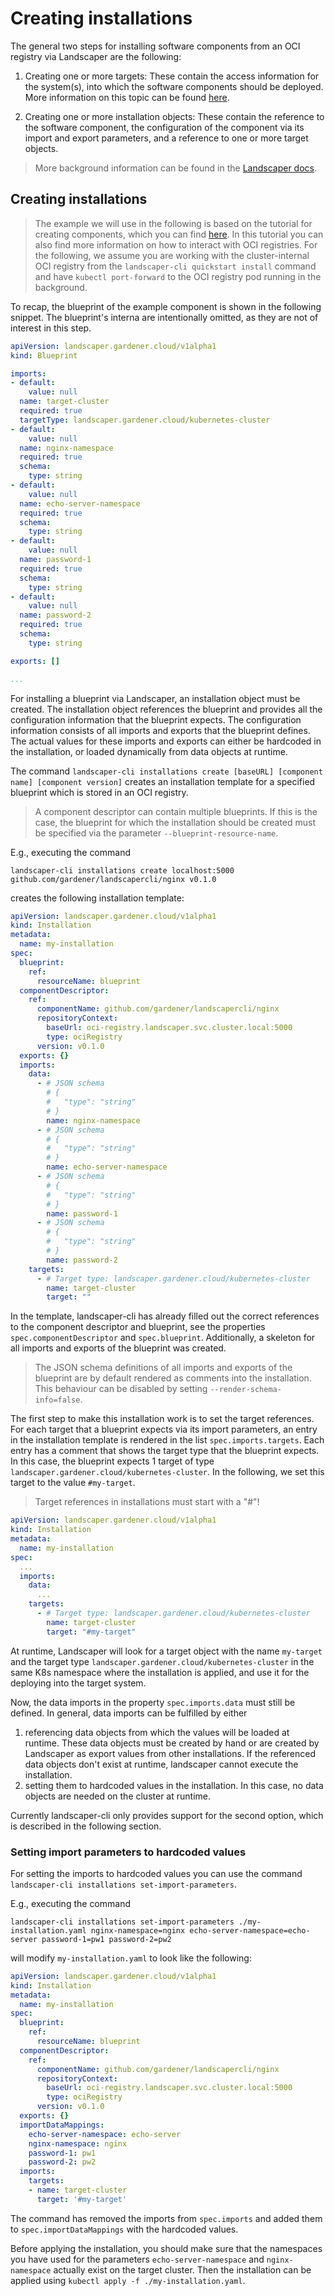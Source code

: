 # Creating installations
The general two steps for installing software components from an OCI registry via Landscaper are the following:

1. Creating one or more targets: These contain the access information for the system(s), into which the software components should be deployed. More information on this topic can be found [here](../targets/create.md).

1. Creating one or more installation objects: These contain the reference to the software component, the configuration of the component via its import and export parameters, and a reference to one or more target objects.

> More background information can be found in the [Landscaper docs](https://github.com/gardener/landscaper/blob/master/docs/README.md).

## Creating installations
> The example we will use in the following is based on the tutorial for creating components, which you can find [here](../create_component/create.md). In this tutorial you can also find more information on how to interact with OCI registries. For the following, we assume you are working with the cluster-internal OCI registry from the `landscaper-cli quickstart install` command and have `kubectl port-forward` to the OCI registry pod running in the background.

To recap, the blueprint of the example component is shown in the following snippet. The blueprint's interna are intentionally omitted, as they are not of interest in this step.

```yaml
apiVersion: landscaper.gardener.cloud/v1alpha1
kind: Blueprint

imports:
- default:
    value: null
  name: target-cluster
  required: true
  targetType: landscaper.gardener.cloud/kubernetes-cluster
- default:
    value: null
  name: nginx-namespace
  required: true
  schema:
    type: string
- default:
    value: null
  name: echo-server-namespace
  required: true
  schema:
    type: string
- default:
    value: null
  name: password-1
  required: true
  schema:
    type: string
- default:
    value: null
  name: password-2
  required: true
  schema:
    type: string

exports: []

...
```

For installing a blueprint via Landscaper, an installation object must be created. The installation object references the blueprint and provides all the configuration information that the blueprint expects. The configuration information consists of all imports and exports that the blueprint defines. The actual values for these imports and exports can either be hardcoded in the installation, or loaded dynamically from data objects at runtime.

The command `landscaper-cli installations create [baseURL] [component name] [component version]` creates an installation template for a specified blueprint which is stored in an OCI registry.

> A component descriptor can contain multiple blueprints. If this is the case, the blueprint for which the installation should be created must be specified via the parameter `--blueprint-resource-name`.

E.g., executing the command

```
landscaper-cli installations create localhost:5000 github.com/gardener/landscapercli/nginx v0.1.0
```

creates the following installation template:

```yaml
apiVersion: landscaper.gardener.cloud/v1alpha1
kind: Installation
metadata:
  name: my-installation
spec:
  blueprint:
    ref:
      resourceName: blueprint
  componentDescriptor:
    ref:
      componentName: github.com/gardener/landscapercli/nginx
      repositoryContext:
        baseUrl: oci-registry.landscaper.svc.cluster.local:5000
        type: ociRegistry
      version: v0.1.0
  exports: {}
  imports:
    data:
      - # JSON schema
        # {
        #   "type": "string"
        # }
        name: nginx-namespace
      - # JSON schema
        # {
        #   "type": "string"
        # }
        name: echo-server-namespace
      - # JSON schema
        # {
        #   "type": "string"
        # }
        name: password-1
      - # JSON schema
        # {
        #   "type": "string"
        # }
        name: password-2
    targets:
      - # Target type: landscaper.gardener.cloud/kubernetes-cluster
        name: target-cluster
        target: ""
```

In the template, landscaper-cli has already filled out the correct references to the component descriptor and blueprint, see the properties `spec.componentDescriptor` and `spec.blueprint`. Additionally, a skeleton for all imports and exports of the blueprint was created.

> The JSON schema definitions of all imports and exports of the blueprint are by default rendered as comments into the installation. This behaviour can be disabled by setting  `--render-schema-info=false`.

The first step to make this installation work is to set the target references. For each target that a blueprint expects via its import parameters, an entry in the installation template is rendered in the list `spec.imports.targets`. Each entry has a comment that shows the target type that the blueprint expects. In this case, the blueprint expects 1 target of type `landscaper.gardener.cloud/kubernetes-cluster`. In the following, we set this target to the value `#my-target`.

> Target references in installations must start with a "#"!

```yaml
apiVersion: landscaper.gardener.cloud/v1alpha1
kind: Installation
metadata:
  name: my-installation
spec:
  ...
  imports:
    data:
      ...
    targets:
      - # Target type: landscaper.gardener.cloud/kubernetes-cluster
        name: target-cluster
        target: "#my-target"
```

At runtime, Landscaper will look for a target object with the name `my-target` and the target type `landscaper.gardener.cloud/kubernetes-cluster` in the same K8s namespace where the installation is applied, and use it for the deploying into the target system.

Now, the data imports in the property `spec.imports.data` must still be defined. In general, data imports can be fulfilled by either

1. referencing data objects from which the values will be loaded at runtime. These data objects must be created by hand or are created by Landscaper as export values from other installations. If the referenced data objects don't exist at runtime, landscaper cannot execute the installation.
1. setting them to hardcoded values in the installation. In this case, no data objects are needed on the cluster at runtime.

Currently landscaper-cli only provides support for the second option, which is described in the following section.

### Setting import parameters to hardcoded values
For setting the imports to hardcoded values you can use the command `landscaper-cli installations set-import-parameters`. 

E.g., executing the command

```
landscaper-cli installations set-import-parameters ./my-installation.yaml nginx-namespace=nginx echo-server-namespace=echo-server password-1=pw1 password-2=pw2
```

will modify `my-installation.yaml` to look like the following:

```yaml
apiVersion: landscaper.gardener.cloud/v1alpha1
kind: Installation
metadata:
  name: my-installation
spec:
  blueprint:
    ref:
      resourceName: blueprint
  componentDescriptor:
    ref:
      componentName: github.com/gardener/landscapercli/nginx
      repositoryContext:
        baseUrl: oci-registry.landscaper.svc.cluster.local:5000
        type: ociRegistry
      version: v0.1.0
  exports: {}
  importDataMappings:
    echo-server-namespace: echo-server
    nginx-namespace: nginx
    password-1: pw1
    password-2: pw2
  imports:
    targets:
    - name: target-cluster
      target: '#my-target'
```

The command has removed the imports from `spec.imports` and added them to `spec.importDataMappings` with the hardcoded values.

Before applying the installation, you should make sure that the namespaces you have used for the parameters `echo-server-namespace` and `nginx-namespace` actually exist on the target cluster. Then the installation can be applied using `kubectl apply -f ./my-installation.yaml`.

